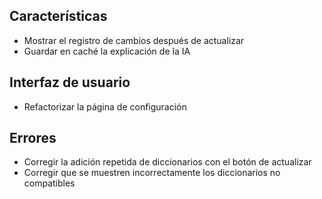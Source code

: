 ## Características

*   Mostrar el registro de cambios después de actualizar
*   Guardar en caché la explicación de la IA

## Interfaz de usuario

*   Refactorizar la página de configuración

## Errores

*   Corregir la adición repetida de diccionarios con el botón de actualizar
*   Corregir que se muestren incorrectamente los diccionarios no compatibles